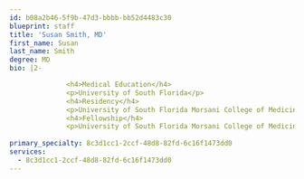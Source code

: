 ```yaml
---
id: b08a2b46-5f9b-47d3-bbbb-bb52d4483c30
blueprint: staff
title: 'Susan Smith, MD'
first_name: Susan
last_name: Smith
degree: MD
bio: |2-

              <h4>Medical Education</h4>
              <p>University of South Florida</p>
              <h4>Residency</h4>
              <p>University of South Florida Morsani College of Medicine</p>
              <h4>Fellowship</h4>
              <p>University of South Florida Morsani College of Medicine</p>
          
primary_specialty: 8c3d1cc1-2ccf-48d8-82fd-6c16f1473dd0
services:
  - 8c3d1cc1-2ccf-48d8-82fd-6c16f1473dd0
---
```

